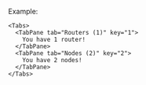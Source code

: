 Example:

    <Tabs>
      <TabPane tab="Routers (1)" key="1">
        You have 1 router!
      </TabPane>
      <TabPane tab="Nodes (2)" key="2">
        You have 2 nodes!
      </TabPane>
    </Tabs>